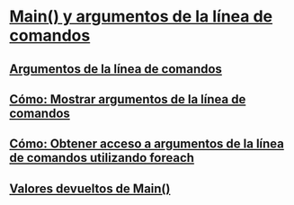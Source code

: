 # [Main() y argumentos de la línea de comandos](index.md)
## [Argumentos de la línea de comandos](command-line-arguments.md)
## [Cómo: Mostrar argumentos de la línea de comandos](how-to-display-command-line-arguments.md)
## [Cómo: Obtener acceso a argumentos de la línea de comandos utilizando foreach](how-to-access-command-line-arguments-using-foreach.md)
## [Valores devueltos de Main()](main-return-values.md)
